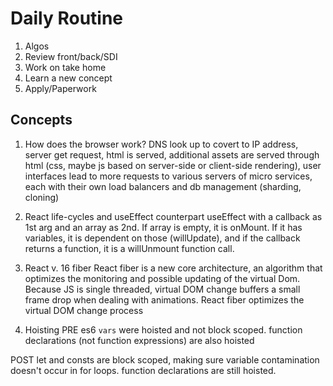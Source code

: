 # Daily Routine

1. Algos
2. Review front/back/SDI
3. Work on take home
4. Learn a new concept
5. Apply/Paperwork

## Concepts

1. How does the browser work?
   DNS look up to covert to IP address, server get request, html is served, additional assets are served through html (css, maybe js based on server-side or client-side rendering), user interfaces lead to more requests to various servers of micro services, each with their own load balancers and db management (sharding, cloning)

2. React life-cycles and useEffect counterpart
   useEffect with a callback as 1st arg and an array as 2nd. If array is empty, it is onMount. If it has variables, it is dependent on those (willUpdate), and if the callback returns a function, it is a willUnmount function call.

3. React v. 16 fiber
   React fiber is a new core architecture, an algorithm that optimizes the monitoring and possible updating of the virtual Dom. Because JS is single threaded, virtual DOM change buffers a small frame drop when dealing with animations. React fiber optimizes the virtual DOM change process

4. Hoisting
   PRE es6 `vars` were hoisted and not block scoped. function declarations (not function expressions) are also hoisted

POST let and consts are block scoped, making sure variable contamination doesn't occur in for loops. function declarations are still hoisted.
